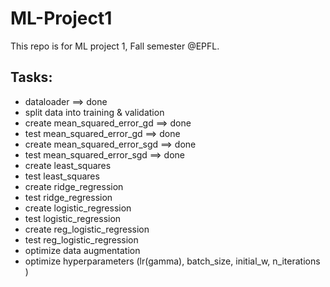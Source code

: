 # ML-Project1

This repo is for ML project 1, Fall semester @EPFL.

## Tasks:
- dataloader ==> done
- split data into training & validation 
- create mean_squared_error_gd ==> done
- test mean_squared_error_gd ==> done
- create mean_squared_error_sgd ==> done
- test mean_squared_error_sgd ==> done
- create least_squares
- test least_squares
- create ridge_regression
- test ridge_regression
- create logistic_regression
- test logistic_regression
- create reg_logistic_regression
- test reg_logistic_regression
- optimize data augmentation
- optimize hyperparameters (lr(gamma), batch_size, initial_w, n_iterations )